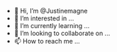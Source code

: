 - 👋 Hi, I’m @Justinemagne
- 👀 I’m interested in ...
- 🌱 I’m currently learning ...
- 💞️ I’m looking to collaborate on ...
- 📫 How to reach me ...

<!---
Justinemagne/Justinemagne is a ✨ special ✨ repository because its `README.md` (this file) appears on your GitHub profile.
You can click the Preview link to take a look at your changes.
--->
